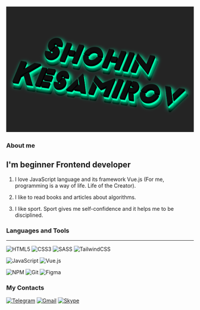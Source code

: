 ![Header](https://github.com/Shakh07/shakh07/blob/main/assets/image.png)

### About me

## I'm beginner Frontend developer

1. I love JavaScript language and its framework Vue.js (For me, programming is a way of life. Life of the Creator).

2. I like to read books and articles about algorithms.

3. I like sport. Sport gives me self-confidence and it helps me to be disciplined.

### Languages and Tools

---

![HTML5](https://img.shields.io/badge/html5-%23E34F26.svg?style=for-the-badge&logo=html5&logoColor=white)
![CSS3](https://img.shields.io/badge/css3-%231572B6.svg?style=for-the-badge&logo=css3&logoColor=white)
![SASS](https://img.shields.io/badge/SASS-hotpink.svg?style=for-the-badge&logo=SASS&logoColor=white)
![TailwindCSS](https://img.shields.io/badge/tailwindcss-%2338B2AC.svg?style=for-the-badge&logo=tailwind-css&logoColor=white)

![JavaScript](https://img.shields.io/badge/javascript-%23323330.svg?style=for-the-badge&logo=javascript&logoColor=%23F7DF1E)
![Vue.js](https://img.shields.io/badge/vuejs-%2335495e.svg?style=for-the-badge&logo=vuedotjs&logoColor=%234FC08D)

![NPM](https://img.shields.io/badge/NPM-%23000000.svg?style=for-the-badge&logo=npm&logoColor=white)
![Git](https://img.shields.io/badge/git-%23F05033.svg?style=for-the-badge&logo=git&logoColor=white)
![Figma](https://img.shields.io/badge/figma-%23F24E1E.svg?style=for-the-badge&logo=figma&logoColor=white)

### My Contacts

[![Telegram](https://img.shields.io/badge/Telegram-2CA5E0?style=for-the-badge&logo=telegram&logoColor=white)](https://t.me/JshS42web)
[![Gmail](https://img.shields.io/badge/Gmail-D14836?style=for-the-badge&logo=gmail&logoColor=white)](kesamirov1997@gmail.com)
[![Skype](https://img.shields.io/badge/Skype-%2300AFF0.svg?style=for-the-badge&logo=Skype&logoColor=white)](https://join.skype.com/invite/ONTJVAYJA6Ta)

